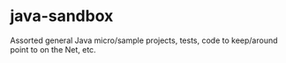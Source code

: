 java-sandbox
============

Assorted general Java micro/sample projects, tests, code to keep/around point to on the Net, etc.
